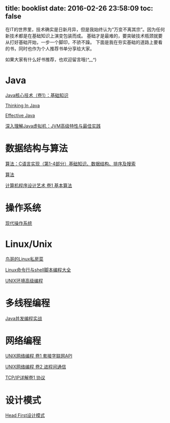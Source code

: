 title: booklist
date: 2016-02-26 23:58:09
toc: false
---

在IT的世界里，技术确实是日新月异，但是我始终认为“万变不离其宗”。因为任何新技术都是在基础知识上演变包装而成。
基础才是最难的，要突破技术瓶颈就要从打好基础开始，一步一个脚印，不骄不躁。
下面是我在夯实基础的道路上要看的书，同时也作为个人推荐书单分享给大家。

如果大家有什么好书推荐，也欢迎留言哦(*^__^*)

# Java

[Java核心技术（卷1）：基础知识](http://item.jd.com/11345721.html)

[Thinking In Java](http://item.jd.com/10058164.html)

[Effective Java](http://item.jd.com/10058902.html)

[深入理解Java虚拟机：JVM高级特性与最佳实践](http://item.jd.com/11252778.html)

# 数据结构与算法

[算法：C语言实现（第1-4部分）基础知识、数据结构、排序及搜索](http://item.jd.com/10059373.html)

[算法](http://item.jd.com/11098789.html)

[计算机程序设计艺术 卷1 基本算法](http://item.jd.com/11848569.html)

# 操作系统

[现代操作系统](http://item.jd.com/10058893.html)

# Linux/Unix

[鸟哥的Linux私房菜](http://item.jd.com/10064429.html)

[Linux命令行与shell脚本编程大全](http://item.jd.com/11075150.html)

[UNIX环境高级编程](http://item.jd.com/11469694.html)

# 多线程编程

[Java并发编程实战](http://item.jd.com/10922250.html)

# 网络编程

[UNIX网络编程 卷1 套接字联网API](http://item.jd.com/11728741.html)

[UNIX网络编程 卷2 进程间通信](http://item.jd.com/11728727.html)

[TCP/IP详解卷1 协议](http://item.jd.com/10057317.html)

# 设计模式

[Head First设计模式](http://item.jd.com/10100236.html)

